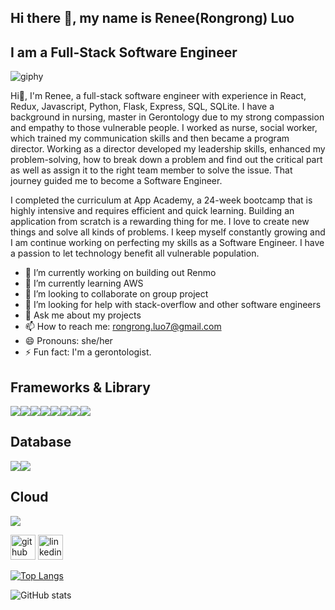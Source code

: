 ## Hi there 👋, my name is Renee(Rongrong) Luo
## I am a Full-Stack Software Engineer 

![giphy](https://user-images.githubusercontent.com/103155560/190479985-b76e15b6-dd77-42d4-aca0-90fea7124b07.gif)


Hi👋, I'm Renee, a full-stack software engineer with experience in React, Redux, Javascript, Python, Flask, Express, SQL, SQLite. I have a background in nursing, master in Gerontology due to my strong compassion and empathy to those vulnerable people. I worked as nurse, social worker, which trained my communication skills and then became a program director. Working as a director developed my leadership skills, enhanced my problem-solving, how to break down a problem and find out the critical part as well as assign it to the right team member to solve the issue. That journey guided me to become a Software Engineer. 

I completed the curriculum at App Academy, a 24-week bootcamp that is highly intensive and requires efficient and quick learning. Building an application from scratch is a rewarding thing for me. I love to create new things and solve all kinds of problems. I keep myself constantly growing and I am continue working on perfecting my skills as a Software Engineer. I have a passion to let technology benefit all vulnerable population.

- 🔭 I’m currently working on building out Renmo 
- 🌱 I’m currently learning AWS 
- 👯 I’m looking to collaborate on group project 
- 🤔 I’m looking for help with stack-overflow and other software engineers 
- 💬 Ask me about my projects 
- 📫 How to reach me: rongrong.luo7@gmail.com 
- 😄 Pronouns: she/her 
- ⚡ Fun fact: I'm a gerontologist. 

## Frameworks & Library
<img src="https://img.shields.io/badge/Docker-2CA5E0?style=for-the-badge&logo=docker&logoColor=white" /><img src="https://img.shields.io/badge/Express.js-000000?style=for-the-badge&logo=express&logoColor=white" /><img src="https://img.shields.io/badge/Flask-000000?style=for-the-badge&logo=flask&logoColor=white" /><img src="https://img.shields.io/badge/Node.js-339933?style=for-the-badge&logo=nodedotjs&logoColor=white" /><img src="https://img.shields.io/badge/npm-CB3837?style=for-the-badge&logo=npm&logoColor=white" /><img src="https://img.shields.io/badge/Postman-FF6C37?style=for-the-badge&logo=Postman&logoColor=white" /><img src="https://img.shields.io/badge/React-20232A?style=for-the-badge&logo=react&logoColor=61DAFB" /><img src="https://img.shields.io/badge/Redux-593D88?style=for-the-badge&logo=redux&logoColor=white" />

## Database
<img src="https://img.shields.io/badge/MySQL-005C84?style=for-the-badge&logo=mysql&logoColor=white" /><img src="https://img.shields.io/badge/SQLite-07405E?style=for-the-badge&logo=sqlite&logoColor=white" />

## Cloud
<img src="https://img.shields.io/badge/Heroku-430098?style=for-the-badge&logo=heroku&logoColor=white" />






[<img src='https://cdn.jsdelivr.net/npm/simple-icons@3.0.1/icons/github.svg' alt='github' height='40'>](https://github.com/reneeluo7)  [<img src='https://cdn.jsdelivr.net/npm/simple-icons@3.0.1/icons/linkedin.svg' alt='linkedin' height='40'>](https://www.linkedin.com/in/rongrong-luo-renee/)  

[![Top Langs](https://github-readme-stats.vercel.app/api/top-langs/?username=reneeluo7)](https://github.com/anuraghazra/github-readme-stats)

![GitHub stats](https://github-readme-stats.vercel.app/api?username=reneeluo7&show_icons=true)  


